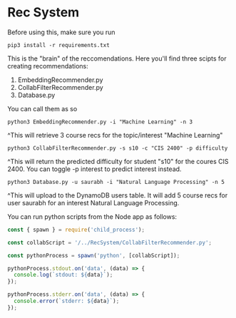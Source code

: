 # Rec System
Before using this, make sure you run 
```
pip3 install -r requirements.txt
```
This is the "brain" of the reccomendations. Here you'll find three scipts for creating recommendations:
1. EmbeddingRecommender.py
2. CollabFilterRecommender.py
3. Database.py

You can call them as so
```
python3 EmbeddingRecommender.py -i "Machine Learning" -n 3
```
^This will retrieve 3 course recs for the topic/interest "Machine Learning"

```
python3 CollabFilterRecommender.py -s s10 -c "CIS 2400" -p difficulty
```
^This will return the predicted difficulty for student "s10" for the coures CIS 2400. 
You can toggle -p interest to predict interest instead.

```
python3 Database.py -u saurabh -i "Natural Language Processing" -n 5
```
^This will upload to the DynamoDB users table. It will add 5 course recs for user saurabh for an interest Natural Language Processing.

You can run python scripts from the Node app as follows:
```javascript
const { spawn } = require('child_process');

const collabScript = '/../RecSystem/CollabFilterRecommender.py';

const pythonProcess = spawn('python', [collabScript]);

pythonProcess.stdout.on('data', (data) => {
  console.log(`stdout: ${data}`);
});

pythonProcess.stderr.on('data', (data) => {
  console.error(`stderr: ${data}`);
});

